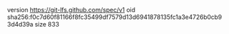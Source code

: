 version https://git-lfs.github.com/spec/v1
oid sha256:f0c7d60f81166f8fc35499df7579d13d6941878135fc1a3e4726b0cb93d4d39a
size 833
